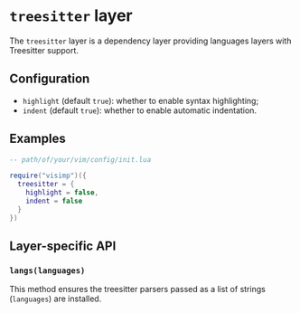 # `treesitter` layer

The `treesitter` layer is a dependency layer providing languages layers with
Treesitter support.

## Configuration

- `highlight` (default `true`): whether to enable syntax highlighting;
- `indent` (default `true`): whether to enable automatic indentation.

## Examples

```lua
-- path/of/your/vim/config/init.lua

require("visimp")({
  treesitter = {
    highlight = false,
    indent = false
  }
})
```

## Layer-specific API

### `langs(languages)`

This method ensures the treesitter parsers passed as a list of strings
(`languages`) are installed.
